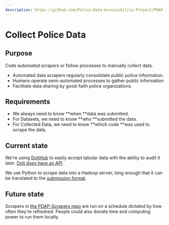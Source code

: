 ```yaml
---
description: https://github.com/Police-Data-Accessibility-Project/PDAP-Scrapers
---
```


# Collect Police Data

## Purpose

Code automated scrapers or follow processes to manually collect data.

* Automated data scrapers regularly consolidate public police information. 
* Humans operate semi-automated processes to gather public information
* Facilitate data sharing by good-faith police organizations.

## Requirements

* We always need to know **when **data was submitted.
* For Datasets, we need to know **who **submitted the data.
* For Collected Data, we need to know **which code **was used to scrape the data.

## Current state

We're using [DoltHub](../../tools/dolthub.md) to easily accept tabular data with the ability to audit it later. [Dolt does have an API](https://github.com/dolthub/doltpy).

We use Python to scrape data into a Hadoop server, long enough that it can be translated to the [submission format](https://www.dolthub.com/repositories/pdap/data-intake).

## Future state

Scrapers in [the PDAP-Scrapers repo](https://github.com/Police-Data-Accessibility-Project/PDAP-Scrapers) are run on a schedule dictated by how often they're refreshed. People could also donate time and computing power to run them locally.

